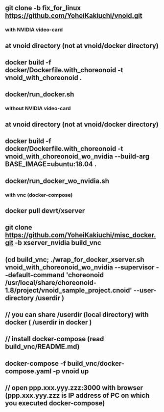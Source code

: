 ## git clone -b fix_for_linux https://github.com/YoheiKakiuchi/vnoid.git

### with NVIDIA video-card   ###
## at vnoid directory (not at vnoid/docker directory)
## docker build -f docker/Dockerfile.with_choreonoid -t vnoid_with_choreonoid .
## docker/run_docker.sh

### without NVIDIA video-card ###
## at vnoid directory (not at vnoid/docker directory)
## docker build -f docker/Dockerfile.with_choreonoid -t vnoid_with_choreonoid_wo_nvidia --build-arg BASE_IMAGE=ubuntu:18.04 .
## docker/run_docker_wo_nvidia.sh

### with vnc (docker-compose) ###
## docker pull devrt/xserver
## git clone https://github.com/YoheiKakiuchi/misc_docker.git -b xserver_nvidia build_vnc
## (cd build_vnc; ./wrap_for_docker_xserver.sh vnoid_with_choreonoid_wo_nvidia --supervisor --default-command 'choreonoid /usr/local/share/choreonoid-1.8/project/vnoid_sample_project.cnoid' --user-directory /userdir )
## // you can share /userdir (local directory) with docker ( /userdir in docker )
## // install docker-compose (read build_vnc/README.md)
## docker-compose -f build_vnc/docker-compose.yaml -p vnoid up
## // open ppp.xxx.yyy.zzz:3000 with browser (ppp.xxx.yyy.zzz is IP address of PC on which you executed docker-compose)

